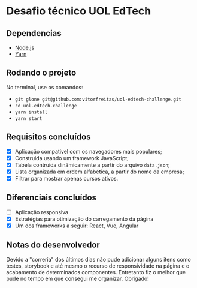 # Desafio técnico UOL EdTech

## Dependencias

- [Node.js](https://nodejs.org/en/download/)
- [Yarn](https://legacy.yarnpkg.com/lang/en/docs/install)

## Rodando o projeto

No terminal, use os comandos:

- `git glone git@github.com:vitorfreitas/uol-edtech-challenge.git`
- `cd uol-edtech-challenge`
- `yarn install`
- `yarn start`

## Requisitos concluídos

- [x] Aplicação compativel com os navegadores mais populares;
- [x] Construida usando um framework JavaScript;
- [x] Tabela contruida dinâmicamente a partir do arquivo `data.json`;
- [x] Lista organizada em ordem alfabética, a partir do nome da empresa;
- [x] Filtrar para mostrar apenas cursos ativos.

## Diferenciais concluídos

- [ ] Aplicação responsiva
- [x] Estratégias para otimização do carregamento da página
- [x] Um dos frameworks a seguir: React, Vue, Angular

## Notas do desenvolvedor

Devido a "correria" dos últimos dias não pude adicionar alguns itens como testes, storybook e até mesmo o recurso de responsividade na página e o acabamento de determinados componentes. Entretanto fiz o melhor que pude no tempo em que consegui me organizar. Obrigado!
